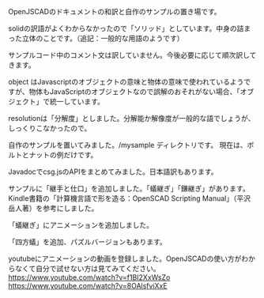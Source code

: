 OpenJSCADのドキュメントの和訳と自作のサンプルの置き場です。

solidの訳語がよくわからなかったので「ソリッド」としています。中身の詰まった立体のことです。（追記：一般的な用語のようです）

サンプルコード中のコメント文は訳していません。今後必要に応じて順次訳してきます。

object はJavascriptのオブジェクトの意味と物体の意味で使われているようですが、物体もJavaScriptのオブジェクトなので誤解のおそれがない場合、「オブジェクト」で統一しています。

resolutionは「分解度」としました。分解能か解像度が一般的な語でしょうが、しっくりこなかったので。

自作のサンプルを置いてみました。/mysample ディレクトリです。
現在は、ボルトとナットの例だけです。

Javadocでcsg.jsのAPIをまとめてみました。日本語訳もあります。

サンプルに「継手と仕口」を追加しました。「蟻継ぎ」「鎌継ぎ」があります。
Kindle書籍の「計算機言語で形を造る：OpenSCAD Scripting Manual」（平沢岳人著）を参考にしました。

「蟻継ぎ」にアニメーションを追加しました。

「四方蟻」を追加、パズルバージョンもあります。

youtubeにアニメーションの動画を登録しました。OpenJSCADの使い方がわからなくて自分で試せない方は見てみてください。
https://www.youtube.com/watch?v=f1BI2XxWsZo
https://www.youtube.com/watch?v=8OAlsfviXxE


